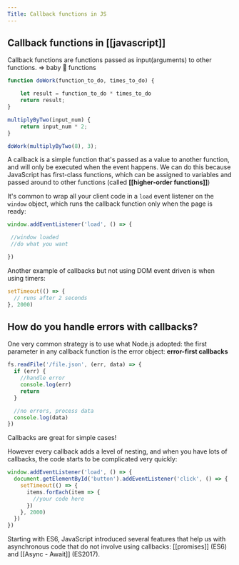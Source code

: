 ```yaml
---
Title: Callback functions in JS
---
```


## Callback functions in [[javascript]]

Callback functions are functions passed as input(arguments) to other functions. => baby 🐣 functions

```js
function doWork(function_to_do, times_to_do) {

	let result = function_to_do * times_to_do
	return result;
}

multiplyByTwo(input_num) {
	return input_num * 2;
}

doWork(multiplyByTwo(8), 3);

```

A callback is a simple function that's passed as a value to another function, and will only be executed when the event happens. We can do this because JavaScript has first-class functions, which can be assigned to variables and passed around to other functions (called **[[higher-order functions]]**)

It's common to wrap all your client code in a `load` event listener on the `window` object, which runs the callback function only when the page is ready:

```js
window.addEventListener('load', () => {

 //window loaded
 //do what you want

})
```

Another example of callbacks but not using DOM event driven is when using timers:
```js
setTimeout(() => {
  // runs after 2 seconds
}, 2000)
```

## How do you handle errors with callbacks? 

One very common strategy is to use what Node.js adopted: the first parameter in any callback function is the error object: **error-first callbacks**

```js
fs.readFile('/file.json', (err, data) => {
  if (err) {
    //handle error
    console.log(err)
    return
  }

  //no errors, process data
  console.log(data)
})
```
Callbacks are great for simple cases!

However every callback adds a level of nesting, and when you have lots of callbacks, the code starts to be complicated very quickly:
```js
window.addEventListener('load', () => {
  document.getElementById('button').addEventListener('click', () => {
    setTimeout(() => {
      items.forEach(item => {
        //your code here
      })
    }, 2000)
  })
})

```

Starting with ES6, JavaScript introduced several features that help us with asynchronous code that do not involve using callbacks: [[promises]] (ES6) and [[Async - Await]] (ES2017).